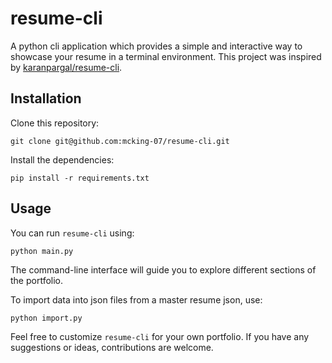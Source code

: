 # resume-cli

A python cli application which provides a simple and interactive way to showcase your resume in a terminal environment.
This project was inspired by [karanpargal/resume-cli](https://github.com/karanpargal/resume-cli).

## Installation

Clone this repository:

```
git clone git@github.com:mcking-07/resume-cli.git
```

Install the dependencies:

```
pip install -r requirements.txt
```

## Usage

You can run `resume-cli` using:

```
python main.py
```
The command-line interface will guide you to explore different sections of the portfolio.

To import data into json files from a master resume json, use:

```
python import.py
```

Feel free to customize `resume-cli` for your own portfolio. If you have any suggestions or ideas, contributions are welcome.
